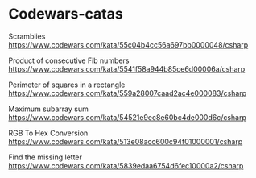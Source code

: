 # Codewars-catas

Scramblies https://www.codewars.com/kata/55c04b4cc56a697bb0000048/csharp

Product of consecutive Fib numbers https://www.codewars.com/kata/5541f58a944b85ce6d00006a/csharp

Perimeter of squares in a rectangle https://www.codewars.com/kata/559a28007caad2ac4e000083/csharp

Maximum subarray sum https://www.codewars.com/kata/54521e9ec8e60bc4de000d6c/csharp

RGB To Hex Conversion https://www.codewars.com/kata/513e08acc600c94f01000001/csharp

Find the missing letter https://www.codewars.com/kata/5839edaa6754d6fec10000a2/csharp

